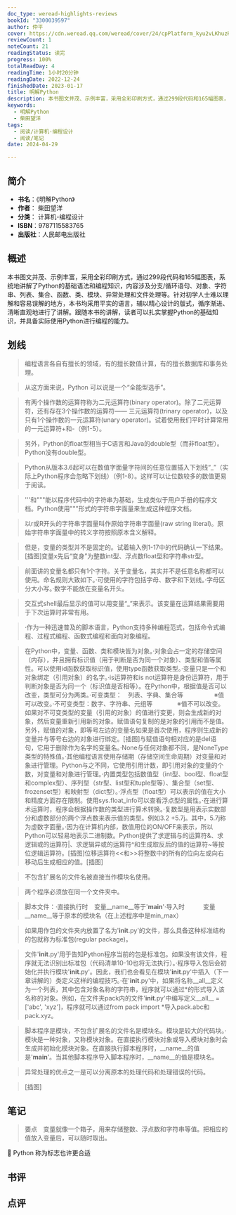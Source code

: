 ```yaml
---
doc_type: weread-highlights-reviews
bookId: "3300039597"
author: 仲平
cover: https://cdn.weread.qq.com/weread/cover/24/cpPlatform_kyu2vLKhuzR95AxgeyvDxn/t7_cpPlatform_kyu2vLKhuzR95AxgeyvDxn.jpg
reviewCount: 1
noteCount: 21
readingStatus: 读完
progress: 100%
totalReadDay: 4
readingTime: 1小时20分钟
readingDate: 2022-12-24
finishedDate: 2023-01-17
title: 明解Python
description: 本书图文并茂、示例丰富，采用全彩印刷方式，通过299段代码和165幅图表，系统地讲解了Python的基础语法和编程知识，内容涉及分支/循环语句、对象、字符串、列表、集合、函数、类、模块、异常处理和文件处理等。针对初学人士难以理解和容易误解的地方，本书均采用平实的语言，辅以精心设计的版式，循序渐进、清晰直观地进行了讲解。跟随本书的讲解，读者可以扎实掌握Python的基础知识，并具备实际使用Python进行编程的能力。
keywords:
  - 明解Python
  - 柴田望洋
tags:
  - 阅读/计算机-编程设计
  - 阅读/笔记
date: 2024-04-29

---
```


## 简介

- **书名**：《明解Python》
- **作者**： 柴田望洋
- **分类**： 计算机-编程设计
- **ISBN**：9787115583765
- **出版社**：人民邮电出版社

## 概述

本书图文并茂、示例丰富，采用全彩印刷方式，通过299段代码和165幅图表，系统地讲解了Python的基础语法和编程知识，内容涉及分支/循环语句、对象、字符串、列表、集合、函数、类、模块、异常处理和文件处理等。针对初学人士难以理解和容易误解的地方，本书均采用平实的语言，辅以精心设计的版式，循序渐进、清晰直观地进行了讲解。跟随本书的讲解，读者可以扎实掌握Python的基础知识，并具备实际使用Python进行编程的能力。

## 划线 
 

> 编程语言各自有擅长的领域，有的擅长数值计算，有的擅长数据库和事务处理。 

> 从这方面来说，Python 可以说是一个“全能型选手”。 

> 有两个操作数的运算符称为二元运算符(binary operator)。除了二元运算符，还有存在3个操作数的运算符—— 三元运算符(trinary operator)，以及只有1个操作数的一元运算符(unary operator)。试着使用我们平时计算常用的一元运算符+和-（例1-5）。 

> 另外，Python的float型相当于C语言和Java的double型（而非float型）。Python没有double型。 

> Python从版本3.6起可以在数值字面量字符间的任意位置插入下划线“_”（实际上Python程序会忽略下划线）（例1-8）。这样可以让位数较多的数值更易于阅读。 

> '''和"""能以程序代码中的字符串为基础，生成类似于用户手册的程序文档。Python使用"""形式的字符串字面量来生成这种程序文档。 

> 以r或R开头的字符串字面量叫作原始字符串字面量(raw string literal)。原始字符串字面量中的转义字符按照原本含义解释。 

> 但是，变量的类型并不是固定的。试着输入例1-17中的代码确认一下结果。[插图]变量x先后“变身”为整数int型、浮点数float型和字符串str型。 

> 前面讲的变量名都只有1个字符。关于变量名，其实并不是任意名称都可以使用。命名规则大致如下。·可使用的字符包括字母、数字和下划线。·字母区分大小写。·数字不能放在变量名开头。 

> 交互式shell最后显示的值可以用变量“_”来表示。该变量在运算结果需要用于下次运算时非常有用。 

> ·作为一种迅速普及的脚本语言，Python支持多种编程范式，包括命令式编程、过程式编程、函数式编程和面向对象编程。 

> 在Python中，变量、函数、类和模块皆为对象。·对象会占一定的存储空间（内存），并且拥有标识值（用于判断是否为同一个对象）、类型和值等属性。可以使用id函数获取标识值，使用type函数获取类型。·变量只是一个和对象绑定（引用对象）的名字。·is运算符和is not运算符是身份运算符，用于判断对象是否为同一个（标识值是否相等）。在Python中，根据值是否可以改变，类型可分为两类。·可变类型：　列表、字典、集合等　　　　　※值可以改变。·不可变类型：数字、字符串、元组等　　　　※值不可以改变。如果对不可变类型的变量（引用的对象）的值进行变更，则会生成新的对象，然后变量重新引用新的对象。赋值语句复制的是对象的引用而不是值。另外，赋值的对象，即等号左边的变量名如果是首次使用，程序则生成新的变量并与等号右边的对象进行绑定。[插图]与赋值语句相对应的是del语句，它用于删除作为名字的变量名。·None与任何对象都不同，是NoneType类型的特殊值。·其他编程语言使用存储期（存储空间生命周期）对变量和对象进行管理。Python与之不同，它使用引用计数，即引用对象的变量的个数，对变量和对象进行管理。·内置类型包括数值型（int型、bool型、float型和complex型）、序列型（str型、list型和tuple型等）、集合型（set型、frozenset型）和映射型（dict型）。·浮点型（float型）可以表示的值在大小和精度方面存在限制。使用sys.float_info可以查看浮点型的属性。·在进行算术运算时，程序会根据操作数的类型进行算术转换。·复数型是用表示实数部分和虚数部分的两个浮点数来表示值的类型。例如3.2 +5.7j。其中，5.7j称为虚数字面量。·因为在计算机内部，数值用位的ON/OFF来表示，所以Python可以轻易地表示二进制数。Python提供了求逻辑与的运算符&、求逻辑或的运算符|、求逻辑异或的运算符^和生成取反后的值的运算符~等按位逻辑运算符。[插图]位移运算符<<和>>将整数中的所有的位向左或向右移动后生成相应的值。[插图] 

> 不包含扩展名的文件名被直接当作模块名使用。 

> 两个程序必须放在同一个文件夹中。 

> 脚本文件：·直接执行时　变量__name__等于'__main__'·导入时　　　变量__name__等于原本的模块名（在上述程序中是min_max） 

> 如果用作包的文件夹内放置了名为'__init__.py'的文件，那么具备这种标准结构的包就称为标准包(regular package)。 

> 文件'__init__.py'用于告知Python程序当前的包是标准包。如果没有该文件，程序就无法识别出标准包（代码清单10-10也将无法执行）。·程序导入包后会初始化并执行模块'__init__.py'。因此，我们也会看见在模块'__init__.py'中插入（下一章讲解的）类定义这样的编程技巧。·在'__init__.py'中，如果将名称__all__定义为一个列表，其中包含对象名称的字符串，程序就可以通过*的形式导入该名称的对象。例如，在文件夹pack内的文件'__init__.py'中编写定义__all__ = ['abc', 'xyz']，程序就可以通过from pack import *导入pack.abc和pack.xyz。 

> 脚本程序是模块，不包含扩展名的文件名是模块名。模块是较大的代码块。·模块是一种对象，又称模块对象。在直接执行模块对象或导入模块对象时会生成并初始化模块对象。在直接执行脚本程序时，__name__的值是'__main__'。当其他脚本程序导入脚本程序时，__name__的值是模块名。 

> 异常处理的优点之一是可以分离原本的处理代码和处理错误的代码。 

> [插图]

## 笔记


> 要点　变量就像一个箱子，用来存储整数、浮点数和字符串等值。把相应的值放入变量后，可以随时取出。

💭 Python 称为标志也许更合适

## 书评


## 点评

